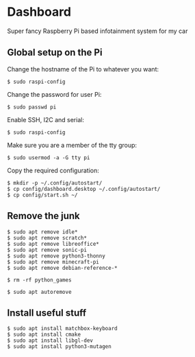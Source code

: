 # Dashboard

Super fancy Raspberry Pi based infotainment system for my car

## Global setup on the Pi

Change the hostname of the Pi to whatever you want:

`$ sudo raspi-config`

Change the password for user Pi:

`$ sudo passwd pi`

Enable SSH, I2C and serial:

`$ sudo raspi-config`

Make sure you are a member of the tty group:

`$ sudo usermod -a -G tty pi`

Copy the required configuration:

```console
$ mkdir -p ~/.config/autostart/
$ cp config/dashboard.desktop ~/.config/autostart/
$ cp config/start.sh ~/
```

## Remove the junk

```console
$ sudo apt remove idle*
$ sudo apt remove scratch*
$ sudo apt remove libreoffice*
$ sudo apt remove sonic-pi
$ sudo apt remove python3-thonny
$ sudo apt remove minecraft-pi
$ sudo apt remove debian-reference-*
```

```console
$ rm -rf python_games
```

```console
$ sudo apt autoremove
```

## Install useful stuff

```console
$ sudo apt install matchbox-keyboard
$ sudo apt install cmake
$ sudo apt install libgl-dev
$ sudo apt install python3-mutagen
```
